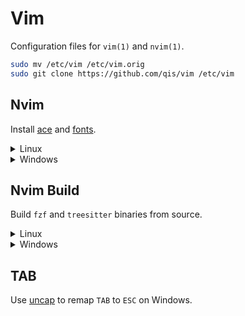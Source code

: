 # Vim
Configuration files for `vim(1)` and `nvim(1)`.

```sh
sudo mv /etc/vim /etc/vim.orig
sudo git clone https://github.com/qis/vim /etc/vim
```

## Nvim
Install [ace](https://github.com/qis/ace) and [fonts](https://github.com/qis/fonts).

<details>
<summary>Linux</summary>

```sh
# Install tools.
sudo apt install -y --no-install-recommends \
  nodejs npm python3 python3-pip fd-find ripgrep

# Configure npm.
npm config set prefix ~/.npm
sudo tee /etc/profile.d/npm.sh >/dev/null <<'EOF'
export PATH="${PATH}:${HOME}/.npm/bin"
EOF
sudo chmod 0755 /etc/profile.d/npm.sh
. /etc/profile.d/npm.sh

# Install NPM packages.
npm install -g typescript typescript-language-server eslint prettier terser
npm install -g rollup @rollup/plugin-typescript rollup-plugin-terser
npm install -g rollup-plugin-serve rollup-plugin-livereload neovim

# Install PIP packages.
pip install neovim

# Install nvim(1).
make -C /opt/ace dev

# Install config.
git clone --recursive https://github.com/qis/vim ~/.config/nvim

# Install fzf and treesitter binaries.
curl -L https://github.com/qis/vim/releases/download/1.0.0/nvim-lib-linux.tar.gz -o nvim-lib.tar.gz
tar xf nvim-lib.tar.gz -C ~/.config/nvim

# Register nvim.
sudo tee /etc/profile.d/nvim.sh >/dev/null <<'EOF'
export PATH="/opt/ace/dev/bin:${PATH}"
EOF
sudo chmod 0755 /etc/profile.d/nvim.sh
. /etc/profile.d/nvim.sh
```

</details>

<details>
<summary>Windows</summary>

Install dependencies.

* [Node.js][njs]
* [Python 3][py3]
* [Chocolatey][cho]

Install dependencies in `Windows PowerShell (Admin)`.

```ps1
# Install tools.
choco install fd ripgrep

# Install NPM packages.
npm install -g typescript typescript-language-server eslint prettier terser
npm install -g rollup @rollup/plugin-typescript rollup-plugin-terser
npm install -g rollup-plugin-serve rollup-plugin-livereload neovim

# Install PIP packages.
pip install neovim
```

Install `nvim(1)` in `Command Prompt`.

```sh
make -C C:/Ace dev
```

Install config.

```cmd
git clone --recursive https://github.com/qis/vim %LocalAppData%\nvim
```

Install `fzf` and `treesitter` binaries.

```cmd
curl -L https://github.com/qis/vim/releases/download/1.0.0/nvim-lib-windows.tar.gz -o nvim-lib.tar.gz
tar xf nvim-lib.tar.gz -C %LocalAppData%\nvim
```

Execute `C:\Ace\src\nvim.cmd` to add `nvim-qt.exe` to the Explorer context menu.

Execute `C:\Ace\src\nvim.ps1` to associate file extensions with `nvim-qt.exe`.

</details>

## Nvim Build
Build `fzf` and `treesitter` binaries from source.

<details>
<summary>Linux</summary>

```sh
# Rename shared libc++ library.
mv /opt/ace/sys/x86_64-pc-linux-gnu/lib/libc++.so \
   /opt/ace/sys/x86_64-pc-linux-gnu/lib/libc++.so.orig

# Install telescope fzf plugin.
cd ~/.config/nvim/pack/plugins/opt/telescope-fzf-native
cmake -B build -DCMAKE_BUILD_TYPE=Release
cmake --build build --config Release
cmake --install build --prefix build
cmake -E rename build/libfzf.so libfzf.so
cmake -E remove_directory build
cmake -E make_directory build
cmake -E rename libfzf.so build/libfzf.so

# Install treesitter libraries.
nvim
```

```
:TSInstall c
:TSInstall cpp
:TSInstall lua
:TSInstall javascript
:TSInstall typescript
```

```sh
# Restore shared libc++ library.
mv /opt/ace/sys/x86_64-pc-linux-gnu/lib/libc++.so.orig \
   /opt/ace/sys/x86_64-pc-linux-gnu/lib/libc++.so
```

</details>

<details>
<summary>Windows</summary>

Install [Visual Studio 2022][vsc] and select the "**Desktop development with C++**"
package in the left pane. Remove all default selections in the right pane except:
- "**MSVC v143 - VS 2022 C++ x64/x86 build tools**" (default)
- "**C++ ATL for latest v143 build tools**" (default)
- "**Windows 11 SDK**" (latest version)

Install dependencies in `x64 Native Tools Command Prompt for VS 2022`.

```cmd
rem Install telescope fzf plugin.
cd %LocalAppData%\nvim\pack\plugins\opt\telescope-fzf-native
cmake -B build -DCMAKE_BUILD_TYPE=Release
cmake --build build --config Release
cmake --install build --prefix build
cmake -E rename build/libfzf.dll libfzf.dll
cmake -E remove_directory build
cmake -E make_directory build
cmake -E rename libfzf.dll build/libfzf.dll

rem Install treesitter libraries.
nvim
```

```
:TSInstall c
:TSInstall cpp
:TSInstall lua
:TSInstall javascript
:TSInstall typescript
```

</details>

## TAB
Use [uncap](https://github.com/susam/uncap) to remap `TAB` to `ESC` on Windows.

[njs]: https://nodejs.org/
[py3]: https://www.python.org/downloads/windows/
[cho]: https://chocolatey.org/
[vsc]: https://visualstudio.microsoft.com/downloads/
